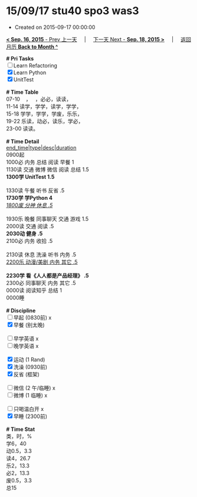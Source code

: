 # 15/09/17 stu40 spo3 was3

- Created on 2015-09-17 00:00:00

[**< Sep. 16, 2015** - Prev 上一天](_archived/lifelogs/2015/09/d16.md) &nbsp; &nbsp; | &nbsp; &nbsp; [下一天 Next - **Sep. 18, 2015 >**](_archived/lifelogs/2015/09/d18.md) &nbsp; &nbsp; |  &nbsp; &nbsp; [返回月历 **Back to Month ^**](_archived/lifelogs/2015/09/index.md)
<br/><div><strong># Pri Tasks</strong></div><div><input type="checkbox"/>Learn Refactoring</div><div><input checked="true" type="checkbox"/>Learn Python</div><div><input checked="true" type="checkbox"/>UnitTest<br/></div><div><br/></div><div><b># Time Table</b></div><div>07-10    ，   ，必必，读读，</div><div>11-14 读学，学学，读学，学学，</div><div>15-18 学学，学学，学废，乐乐，</div><div>19-22 乐读，动必，读乐，学必，</div><div>23-00 读读。</div><div><br/></div><div><b># Time Detail</b></div><div><u>end_time|type|desc|duration</u></div><div>0900起</div><div>1000必 内务 总结 阅读 早餐 1</div><div>1130读 交通 微博 微信 阅读 总结 1.5</div><div><b>1300学 UnitTest 1.5</b></div><div><br clear="none"/></div><div>1330读 午餐 听书 反省 .5</div><div><strong>1730学 学Python 4</strong></div><div><u><i>1800废 分神 休息 .5</i></u></div><div><br/></div><div>1930乐 晚餐 同事聊天 交通 游戏 1.5</div><div>2000读 交通 阅读 .5</div><div><b>2030动 健身 .5</b></div><div>2100必 内务 收拾 .5</div><div><b><br/></b></div><div>2130读 休息 洗澡 听书 内务 .5</div><div><u>2200乐 动漫/美剧 内务 其它 .5</u></div><div><u><br/></u></div><div><b>2230学 看《人人都是产品经理》 .5</b></div><div>2300必 同事聊天 内务 其它 .5</div><div>0000读 阅读知乎 总结 1</div><div>0000睡</div><div><br/></div><div><b># Discipline</b></div><div><input type="checkbox"/>早起 (0830前) x</div><div><input checked="true" type="checkbox"/>早餐 (别太晚) </div><div><br/></div><div><input type="checkbox"/>早学英语 x</div><div><input type="checkbox"/>晚学英语 x</div><div><br/></div><div><input checked="true" type="checkbox"/>运动 (1 Rand) </div><div><input checked="true" type="checkbox"/>洗澡 (0930前) </div><div><input checked="true" type="checkbox"/>反省 (框架) </div><div><br/></div><div><input type="checkbox"/>微信 (2 午/临睡) x</div><div><input type="checkbox"/>微博 (1 临睡) x</div><div><br/></div><div><input type="checkbox"/>只喝温白开 x</div><div><input checked="true" type="checkbox"/>早睡 (2300前) </div><div><br/></div><div><b># Time Stat</b></div><div>类，时，%</div><div>学6，40</div><div>动0.5，3.3</div><div>读4，26.7<br clear="none"/>乐2，13.3</div><div>必2，13.3</div><div>废0.5，3.3</div><div>总15</div>

